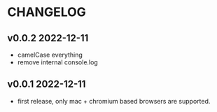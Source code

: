 # CHANGELOG

## v0.0.2 2022-12-11

- camelCase everything
- remove internal console.log

## v0.0.1 2022-12-11

- first release, only mac + chromium based browsers are supported.
